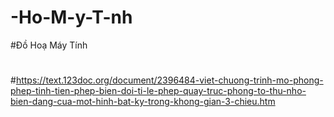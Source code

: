 # -Ho-M-y-T-nh
#Đồ Hoạ Máy Tính
#
#https://text.123doc.org/document/2396484-viet-chuong-trinh-mo-phong-phep-tinh-tien-phep-bien-doi-ti-le-phep-quay-truc-phong-to-thu-nho-bien-dang-cua-mot-hinh-bat-ky-trong-khong-gian-3-chieu.htm
